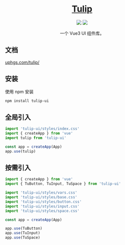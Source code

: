 <h1 align="center"><a href="https://uphgs.com/tulip/" target="_blank">Tulip</a></h1>

<div align="center">
  <img src="https://img.shields.io/badge/npm-v1.0.0-alpha.2-orange">
  <img src="https://img.shields.io/badge/license-MIT-green">
</div>

<p align="center">一个 Vue3 UI 组件库。</p>

## 文档

[uphgs.com/tulip/](https://uphgs.com/tulip/)

## 安装

使用 npm 安装

```sh
npm install tulip-ui
```

## 全局引入

```js
import 'tulip-ui/styles/index.css'
import { createApp } from 'vue'
import tulip from 'tulip-ui'

const app = createApp(App)
app.use(tulip)
```

## 按需引入

```js
import { createApp } from 'vue'
import { TuButton, TuInput, TuSpace } from 'tulip-ui'

import 'tulip-ui/styles/vars.css'
import 'tulip-ui/styles/base.css'
import 'tulip-ui/styles/button.css'
import 'tulip-ui/styles/input.css'
import 'tulip-ui/styles/space.css'

const app = createApp(App)

app.use(TuButton)
app.use(TuInput)
app.use(TuSpace)
```
